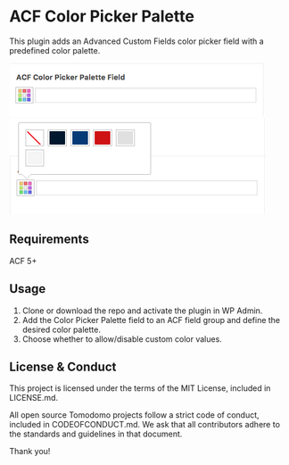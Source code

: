 # ACF Color Picker Palette
This plugin adds an Advanced Custom Fields color picker field with a predefined color palette.

![Color Picker Palette closed](screenshot1.png)
![Color Picker Palette expanded](screenshot2.png)

## Requirements
ACF 5+

## Usage

1. Clone or download the repo and activate the plugin in WP Admin.
1. Add the Color Picker Palette field to an ACF field group and define the desired color palette.
1. Choose whether to allow/disable custom color values.

## License & Conduct
This project is licensed under the terms of the MIT License, included in LICENSE.md.

All open source Tomodomo projects follow a strict code of conduct, included in CODEOFCONDUCT.md. We ask that all contributors adhere to the standards and guidelines in that document.

Thank you!
